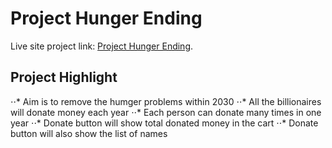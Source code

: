 # Project Hunger Ending

Live site project link: [Project Hunger Ending](https://project-hunger-ending.netlify.app/).

## Project Highlight

⋅⋅* Aim is to remove the humger problems within 2030
⋅⋅* All the billionaires will donate money each year
⋅⋅* Each person can donate many times in one year
⋅⋅* Donate button will show total donated money in the cart
⋅⋅* Donate button will also show the list of names



